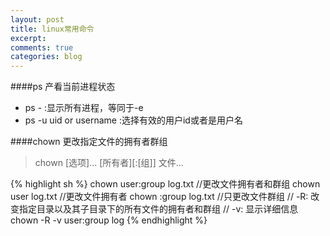 ```yaml
---
layout: post
title: linux常用命令
excerpt:
comments: true
categories: blog
---
```


####ps 产看当前进程状态

* ps - :显示所有进程，等同于-e
* ps -u uid or username :选择有效的用户id或者是用户名

####chown 更改指定文件的拥有者群组

> chown [选项]... [所有者][:[组]] 文件...

{% highlight sh %}
chown user:group log.txt //更改文件拥有者和群组
chown user log.txt    //更改文件拥有者
chown :group log.txt //只更改文件群组
// -R: 改变指定目录以及其子目录下的所有文件的拥有者和群组
// -v: 显示详细信息
chown -R -v user:group log
{% endhighlight %}